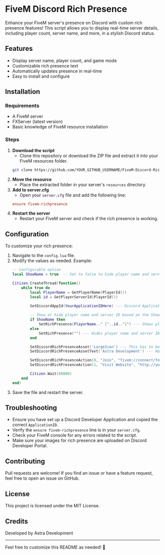 # FiveM Discord Rich Presence

Enhance your FiveM server's presence on Discord with custom rich presence features! This script allows you to display real-time server details, including player count, server name, and more, in a stylish Discord status.

## Features
- Display server name, player count, and game mode
- Customizable rich presence text
- Automatically updates presence in real-time
- Easy to install and configure

## Installation
### Requirements
- A FiveM server
- FXServer (latest version)
- Basic knowledge of FiveM resource installation

### Steps
1. **Download the script**
   - Clone this repository or download the ZIP file and extract it into your FiveM resources folder.
   ```sh
   git clone https://github.com/YOUR_GITHUB_USERNAME/FiveM-Discord-Rich-Presence.git
   ```
2. **Move the resource**
   - Place the extracted folder in your server's `resources` directory.
3. **Add to server.cfg**
   - Open your `server.cfg` file and add the following line:
   ```cfg
   ensure fivem-richpresence
   ```
4. **Restart the server**
   - Restart your FiveM server and check if the rich presence is working.

## Configuration
To customize your rich presence:
1. Navigate to the `config.lua` file.
2. Modify the values as needed. Example:
   ```lua
   -- Configurable option
   local ShowName = true  -- Set to false to hide player name and server ID

   Citizen.CreateThread(function()
       while true do
           local PlayerName = GetPlayerName(PlayerId())
           local id = GetPlayerServerId(PlayerId())

           SetDiscordAppId(YourApplicationIDHere) --- Discord Application ID (found on Discord Dev Portal)
           
           -- Show or hide player name and server ID based on the ShowName variable
           if ShowName then
               SetRichPresence(PlayerName.." ["..id.."]") --- Shows player name and server ID
           else
               SetRichPresence("") --- Hides player name and server ID
           end

           SetDiscordRichPresenceAsset('LargeIcon') --- This has to be set in the Discord Dev Portal, add image in "Rich Presence".
           SetDiscordRichPresenceAssetText('Astra Development') --- Name on the Rich Presence (What shows up as the Title)

           SetDiscordRichPresenceAction(0, "Join", "fivem://connect/YourIpHere") --- First button (Join allows direct server connection).
           SetDiscordRichPresenceAction(1, "Visit Website", "http://yourwebsitehere.com") --- Second button (Visit Website opens a link to your website).

           Citizen.Wait(60000)
       end
   end)
   ```
3. Save the file and restart the server.

## Troubleshooting
- Ensure you have set up a Discord Developer Application and copied the correct `ApplicationID`.
- Verify the `ensure fivem-richpresence` line is in your `server.cfg`.
- Check your FiveM console for any errors related to the script.
- Make sure your images for rich presence are uploaded on Discord Developer Portal.

## Contributing
Pull requests are welcome! If you find an issue or have a feature request, feel free to open an issue on GitHub.

## License
This project is licensed under the MIT License.

## Credits
Developed by Astra Development

---
Feel free to customize this README as needed! 🚀
